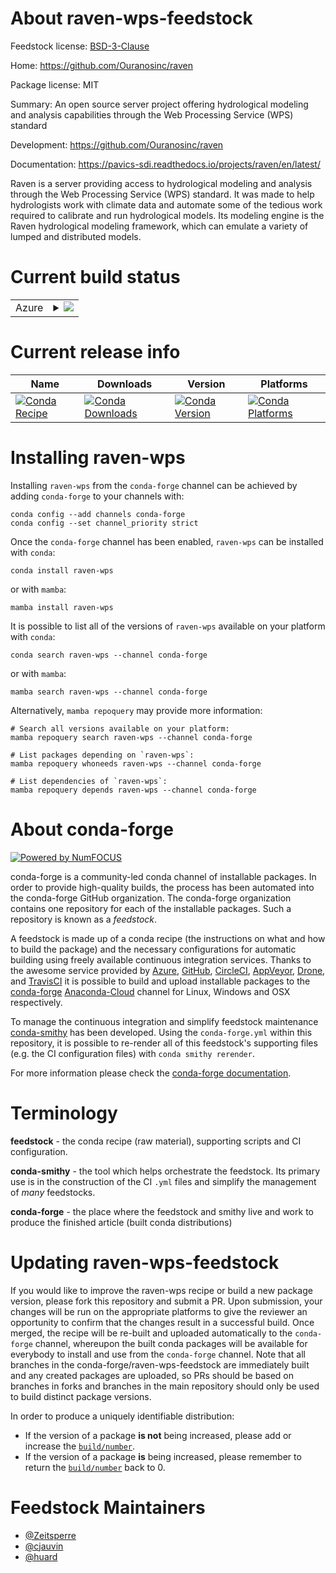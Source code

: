 About raven-wps-feedstock
=========================

Feedstock license: [BSD-3-Clause](https://github.com/conda-forge/raven-wps-feedstock/blob/main/LICENSE.txt)

Home: https://github.com/Ouranosinc/raven

Package license: MIT

Summary: An open source server project offering hydrological modeling and analysis capabilities through the Web Processing Service (WPS) standard

Development: https://github.com/Ouranosinc/raven

Documentation: https://pavics-sdi.readthedocs.io/projects/raven/en/latest/

Raven is a server providing access to hydrological modeling and analysis
through the Web Processing Service (WPS) standard. It was made to help
hydrologists work with climate data and automate some of the tedious work
required to calibrate and run hydrological models. Its modeling engine is
the Raven hydrological modeling framework, which can emulate a variety of
lumped and distributed models.


Current build status
====================


<table>
    
  <tr>
    <td>Azure</td>
    <td>
      <details>
        <summary>
          <a href="https://dev.azure.com/conda-forge/feedstock-builds/_build/latest?definitionId=14929&branchName=main">
            <img src="https://dev.azure.com/conda-forge/feedstock-builds/_apis/build/status/raven-wps-feedstock?branchName=main">
          </a>
        </summary>
        <table>
          <thead><tr><th>Variant</th><th>Status</th></tr></thead>
          <tbody><tr>
              <td>linux_64_python3.10.____cpython</td>
              <td>
                <a href="https://dev.azure.com/conda-forge/feedstock-builds/_build/latest?definitionId=14929&branchName=main">
                  <img src="https://dev.azure.com/conda-forge/feedstock-builds/_apis/build/status/raven-wps-feedstock?branchName=main&jobName=linux&configuration=linux%20linux_64_python3.10.____cpython" alt="variant">
                </a>
              </td>
            </tr><tr>
              <td>linux_64_python3.8.____cpython</td>
              <td>
                <a href="https://dev.azure.com/conda-forge/feedstock-builds/_build/latest?definitionId=14929&branchName=main">
                  <img src="https://dev.azure.com/conda-forge/feedstock-builds/_apis/build/status/raven-wps-feedstock?branchName=main&jobName=linux&configuration=linux%20linux_64_python3.8.____cpython" alt="variant">
                </a>
              </td>
            </tr><tr>
              <td>linux_64_python3.9.____cpython</td>
              <td>
                <a href="https://dev.azure.com/conda-forge/feedstock-builds/_build/latest?definitionId=14929&branchName=main">
                  <img src="https://dev.azure.com/conda-forge/feedstock-builds/_apis/build/status/raven-wps-feedstock?branchName=main&jobName=linux&configuration=linux%20linux_64_python3.9.____cpython" alt="variant">
                </a>
              </td>
            </tr><tr>
              <td>osx_64_python3.10.____cpython</td>
              <td>
                <a href="https://dev.azure.com/conda-forge/feedstock-builds/_build/latest?definitionId=14929&branchName=main">
                  <img src="https://dev.azure.com/conda-forge/feedstock-builds/_apis/build/status/raven-wps-feedstock?branchName=main&jobName=osx&configuration=osx%20osx_64_python3.10.____cpython" alt="variant">
                </a>
              </td>
            </tr><tr>
              <td>osx_64_python3.8.____cpython</td>
              <td>
                <a href="https://dev.azure.com/conda-forge/feedstock-builds/_build/latest?definitionId=14929&branchName=main">
                  <img src="https://dev.azure.com/conda-forge/feedstock-builds/_apis/build/status/raven-wps-feedstock?branchName=main&jobName=osx&configuration=osx%20osx_64_python3.8.____cpython" alt="variant">
                </a>
              </td>
            </tr><tr>
              <td>osx_64_python3.9.____cpython</td>
              <td>
                <a href="https://dev.azure.com/conda-forge/feedstock-builds/_build/latest?definitionId=14929&branchName=main">
                  <img src="https://dev.azure.com/conda-forge/feedstock-builds/_apis/build/status/raven-wps-feedstock?branchName=main&jobName=osx&configuration=osx%20osx_64_python3.9.____cpython" alt="variant">
                </a>
              </td>
            </tr><tr>
              <td>win_64_python3.10.____cpython</td>
              <td>
                <a href="https://dev.azure.com/conda-forge/feedstock-builds/_build/latest?definitionId=14929&branchName=main">
                  <img src="https://dev.azure.com/conda-forge/feedstock-builds/_apis/build/status/raven-wps-feedstock?branchName=main&jobName=win&configuration=win%20win_64_python3.10.____cpython" alt="variant">
                </a>
              </td>
            </tr><tr>
              <td>win_64_python3.8.____cpython</td>
              <td>
                <a href="https://dev.azure.com/conda-forge/feedstock-builds/_build/latest?definitionId=14929&branchName=main">
                  <img src="https://dev.azure.com/conda-forge/feedstock-builds/_apis/build/status/raven-wps-feedstock?branchName=main&jobName=win&configuration=win%20win_64_python3.8.____cpython" alt="variant">
                </a>
              </td>
            </tr><tr>
              <td>win_64_python3.9.____cpython</td>
              <td>
                <a href="https://dev.azure.com/conda-forge/feedstock-builds/_build/latest?definitionId=14929&branchName=main">
                  <img src="https://dev.azure.com/conda-forge/feedstock-builds/_apis/build/status/raven-wps-feedstock?branchName=main&jobName=win&configuration=win%20win_64_python3.9.____cpython" alt="variant">
                </a>
              </td>
            </tr>
          </tbody>
        </table>
      </details>
    </td>
  </tr>
</table>

Current release info
====================

| Name | Downloads | Version | Platforms |
| --- | --- | --- | --- |
| [![Conda Recipe](https://img.shields.io/badge/recipe-raven--wps-green.svg)](https://anaconda.org/conda-forge/raven-wps) | [![Conda Downloads](https://img.shields.io/conda/dn/conda-forge/raven-wps.svg)](https://anaconda.org/conda-forge/raven-wps) | [![Conda Version](https://img.shields.io/conda/vn/conda-forge/raven-wps.svg)](https://anaconda.org/conda-forge/raven-wps) | [![Conda Platforms](https://img.shields.io/conda/pn/conda-forge/raven-wps.svg)](https://anaconda.org/conda-forge/raven-wps) |

Installing raven-wps
====================

Installing `raven-wps` from the `conda-forge` channel can be achieved by adding `conda-forge` to your channels with:

```
conda config --add channels conda-forge
conda config --set channel_priority strict
```

Once the `conda-forge` channel has been enabled, `raven-wps` can be installed with `conda`:

```
conda install raven-wps
```

or with `mamba`:

```
mamba install raven-wps
```

It is possible to list all of the versions of `raven-wps` available on your platform with `conda`:

```
conda search raven-wps --channel conda-forge
```

or with `mamba`:

```
mamba search raven-wps --channel conda-forge
```

Alternatively, `mamba repoquery` may provide more information:

```
# Search all versions available on your platform:
mamba repoquery search raven-wps --channel conda-forge

# List packages depending on `raven-wps`:
mamba repoquery whoneeds raven-wps --channel conda-forge

# List dependencies of `raven-wps`:
mamba repoquery depends raven-wps --channel conda-forge
```


About conda-forge
=================

[![Powered by
NumFOCUS](https://img.shields.io/badge/powered%20by-NumFOCUS-orange.svg?style=flat&colorA=E1523D&colorB=007D8A)](https://numfocus.org)

conda-forge is a community-led conda channel of installable packages.
In order to provide high-quality builds, the process has been automated into the
conda-forge GitHub organization. The conda-forge organization contains one repository
for each of the installable packages. Such a repository is known as a *feedstock*.

A feedstock is made up of a conda recipe (the instructions on what and how to build
the package) and the necessary configurations for automatic building using freely
available continuous integration services. Thanks to the awesome service provided by
[Azure](https://azure.microsoft.com/en-us/services/devops/), [GitHub](https://github.com/),
[CircleCI](https://circleci.com/), [AppVeyor](https://www.appveyor.com/),
[Drone](https://cloud.drone.io/welcome), and [TravisCI](https://travis-ci.com/)
it is possible to build and upload installable packages to the
[conda-forge](https://anaconda.org/conda-forge) [Anaconda-Cloud](https://anaconda.org/)
channel for Linux, Windows and OSX respectively.

To manage the continuous integration and simplify feedstock maintenance
[conda-smithy](https://github.com/conda-forge/conda-smithy) has been developed.
Using the ``conda-forge.yml`` within this repository, it is possible to re-render all of
this feedstock's supporting files (e.g. the CI configuration files) with ``conda smithy rerender``.

For more information please check the [conda-forge documentation](https://conda-forge.org/docs/).

Terminology
===========

**feedstock** - the conda recipe (raw material), supporting scripts and CI configuration.

**conda-smithy** - the tool which helps orchestrate the feedstock.
                   Its primary use is in the construction of the CI ``.yml`` files
                   and simplify the management of *many* feedstocks.

**conda-forge** - the place where the feedstock and smithy live and work to
                  produce the finished article (built conda distributions)


Updating raven-wps-feedstock
============================

If you would like to improve the raven-wps recipe or build a new
package version, please fork this repository and submit a PR. Upon submission,
your changes will be run on the appropriate platforms to give the reviewer an
opportunity to confirm that the changes result in a successful build. Once
merged, the recipe will be re-built and uploaded automatically to the
`conda-forge` channel, whereupon the built conda packages will be available for
everybody to install and use from the `conda-forge` channel.
Note that all branches in the conda-forge/raven-wps-feedstock are
immediately built and any created packages are uploaded, so PRs should be based
on branches in forks and branches in the main repository should only be used to
build distinct package versions.

In order to produce a uniquely identifiable distribution:
 * If the version of a package **is not** being increased, please add or increase
   the [``build/number``](https://docs.conda.io/projects/conda-build/en/latest/resources/define-metadata.html#build-number-and-string).
 * If the version of a package **is** being increased, please remember to return
   the [``build/number``](https://docs.conda.io/projects/conda-build/en/latest/resources/define-metadata.html#build-number-and-string)
   back to 0.

Feedstock Maintainers
=====================

* [@Zeitsperre](https://github.com/Zeitsperre/)
* [@cjauvin](https://github.com/cjauvin/)
* [@huard](https://github.com/huard/)

